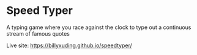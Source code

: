 # Speed Typer
A typing game where you race against the clock to type out a continuous stream of famous quotes

Live site: https://billyxuding.github.io/speedtyper/

